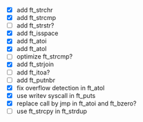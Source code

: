 - [x] add ft_strchr
- [x] add ft_strcmp
- [ ] add ft_strstr?
- [x] add ft_isspace
- [x] add ft_atoi
- [x] add ft_atol
- [ ] optimize ft_strcmp?
- [x] add ft_strjoin
- [ ] add ft_itoa?
- [ ] add ft_putnbr
- [x] fix overflow detection in ft_atol
- [x] use writev syscall in ft_puts
- [x] replace call by jmp in ft_atoi and ft_bzero?
- [ ] use ft_strcpy in ft_strdup
